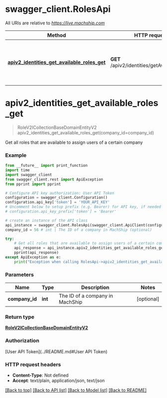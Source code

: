# swagger_client.RolesApi

All URIs are relative to *https://live.machship.com*

Method | HTTP request | Description
------------- | ------------- | -------------
[**apiv2_identities_get_available_roles_get**](RolesApi.md#apiv2_identities_get_available_roles_get) | **GET** /apiv2/identities/getAvailableRoles | Get all roles that are available to assign users of a certain company

# **apiv2_identities_get_available_roles_get**
> RoleV2ICollectionBaseDomainEntityV2 apiv2_identities_get_available_roles_get(company_id=company_id)

Get all roles that are available to assign users of a certain company

### Example
```python
from __future__ import print_function
import time
import swagger_client
from swagger_client.rest import ApiException
from pprint import pprint

# Configure API key authorization: User API Token
configuration = swagger_client.Configuration()
configuration.api_key['token'] = 'YOUR_API_KEY'
# Uncomment below to setup prefix (e.g. Bearer) for API key, if needed
# configuration.api_key_prefix['token'] = 'Bearer'

# create an instance of the API class
api_instance = swagger_client.RolesApi(swagger_client.ApiClient(configuration))
company_id = 56 # int | The ID of a company in MachShip (optional)

try:
    # Get all roles that are available to assign users of a certain company
    api_response = api_instance.apiv2_identities_get_available_roles_get(company_id=company_id)
    pprint(api_response)
except ApiException as e:
    print("Exception when calling RolesApi->apiv2_identities_get_available_roles_get: %s\n" % e)
```

### Parameters

Name | Type | Description  | Notes
------------- | ------------- | ------------- | -------------
 **company_id** | **int**| The ID of a company in MachShip | [optional] 

### Return type

[**RoleV2ICollectionBaseDomainEntityV2**](RoleV2ICollectionBaseDomainEntityV2.md)

### Authorization

[User API Token](../README.md#User API Token)

### HTTP request headers

 - **Content-Type**: Not defined
 - **Accept**: text/plain, application/json, text/json

[[Back to top]](#) [[Back to API list]](../README.md#documentation-for-api-endpoints) [[Back to Model list]](../README.md#documentation-for-models) [[Back to README]](../README.md)

